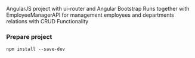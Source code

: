 
AngularJS project with ui-router and Angular Bootstrap
Runs together with EmployeeManagerAPI for management employees and departments relations with CRUD Functionality

### Prepare project
```
npm install --save-dev
```
